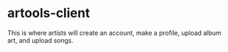 # artools-client

This is where artists will create an account, make a profile, upload album art, and upload songs.
